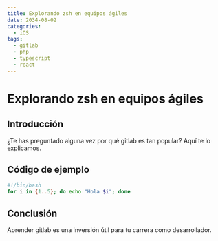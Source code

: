 ```yaml
---
title: Explorando zsh en equipos ágiles
date: 2034-08-02
categories:
  - iOS
tags:
  - gitlab
  - php
  - typescript
  - react
---
```


# Explorando zsh en equipos ágiles

## Introducción

¿Te has preguntado alguna vez por qué gitlab es tan popular? Aquí te lo explicamos.

## Código de ejemplo

```bash
#!/bin/bash
for i in {1..5}; do echo "Hola $i"; done
```

## Conclusión

Aprender gitlab es una inversión útil para tu carrera como desarrollador.